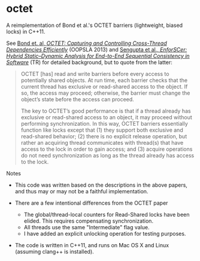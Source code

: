 octet
=====

A reimplementation of Bond et al.'s OCTET barriers (lightweight, biased locks) in C++11.

See [Bond et. al, _OCTET: Capturing and Controlling Cross-Thread Dependencies
Efficiently_](http://www.cse.ohio-state.edu/~mikebond/papers.html#octet) (OOPSLA 2013)
and [Sengupta et al., _EnforSCer: Hybrid
Static–Dynamic Analysis for End-to-End Sequential Consistency in Software_](http://www.cse.ohio-state.edu/~mikebond/papers.html#enforscer) (TR)
for detailed background, but to quote from the latter:

> OCTET [has] read and write barriers before every access to potentially shared
> objects. At run time, each barrier checks that the current thread has exclusive
> or read-shared access to the object. If so, the access may proceed; otherwise,
> the barrier must change the object’s state before the access can proceed.
>
> The key to OCTET’s good performance is that if a thread already has exclusive or
> read-shared access to an object, it may proceed without performing
> synchronization. In this way, OCTET barriers essentially function like locks
> except that (1) they support both exclusive and read-shared behavior; (2) there
> is no explicit release operation, but rather an acquiring thread communicates
> with thread(s) that have access to the lock in order to gain access; and (3)
> acquire operations do not need synchronization as long as the thread already has
> access to the lock.


Notes

   * This code was written based on the descriptions in the above papers, and
     thus may or may not be a faithful implementation.

   * There are a few intentional differences from the OCTET paper
      * The global/thread-local counters for Read-Shared locks have
        been elided. This requires compensating synchronization.
      * All threads use the same "Intermediate" flag value.
      * I have added an explicit unlocking operation for testing purposes.

   * The code is written in C++11, and runs on Mac OS X and Linux
     (assuming clang++ is installed).

